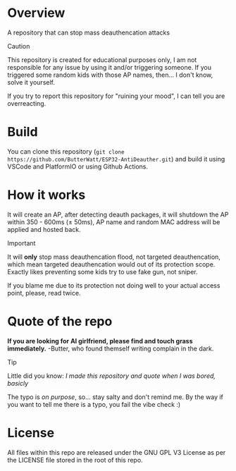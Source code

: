 # Overview
A repository that can stop mass deauthencation attacks
>[!CAUTION]
>This repository is created for educational purposes only, I am not responsible for any issue by using it and/or triggering someone. If you triggered some random kids with those AP names, then... I don't know, solve it yourself.
>
>If you try to report this repository for "ruining your mood", I can tell you are overreacting. 
# Build
You can clone this repository (`git clone https://github.com/ButterWatt/ESP32-AntiDeauther.git`) and build it using VSCode and PlatformIO or using Github Actions.
# How it works
It will create an AP, after detecting deauth packages, it will shutdown the AP within 350 - 600ms (± 50ms), AP name and random MAC address will be applied and hosted back.
>[!IMPORTANT]
>It will **only** stop mass deauthencation flood, not targeted deauthencation, which mean targeted deauthencation would out of its protection scope. Exactly likes preventing some kids try to use fake gun, not sniper.
>
>If you blame me due to its protection not doing well to your actual access point, please, read twice.

# Quote of the repo
**If you are looking for AI girlfriend, please find and touch grass immediately.** -Butter, who found themself writing complain in the dark.
>[!TIP]
>Little did you know: *I made this repository and quote when I was bored, basicly*
>
>The typo is *on purpose*, so... stay salty and don't remind me. By the way if you want to tell me there is a typo, you fail the vibe check :)

# License
All files within this repo are released under the GNU GPL V3 License as per the LICENSE file stored in the root of this repo.

